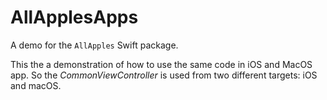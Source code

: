 # AllApplesApps

A demo for the `AllApples` Swift package.

This the a demonstration of how to use the same code in iOS and MacOS app.
So the *CommonViewController* is used from two different targets: iOS and macOS.
